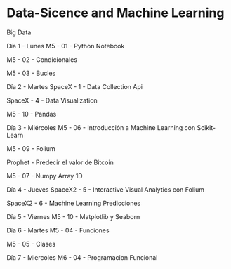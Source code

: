 # Data-Sicence and Machine Learning
Big Data

Día 1 - Lunes
M5 - 01 - Python Notebook

M5 - 02 - Condicionales

M5 - 03 - Bucles

Día 2 - Martes
SpaceX - 1 - Data Collection Api

SpaceX - 4 - Data Visualization

M5 - 10 - Pandas

Día 3 - Miércoles
M5 - 06 - Introducción a Machine Learning con Scikit-Learn

M5 - 09 - Folium

Prophet - Predecir el valor de Bitcoin

M5 - 07 - Numpy Array 1D

Día 4 - Jueves
SpaceX2 - 5 - Interactive Visual Analytics con Folium

SpaceX2 - 6 - Machine Learning Predicciones

Día 5 - Viernes
M5 - 10 - Matplotlib y Seaborn

Día 6 - Martes
M5 - 04 - Funciones

M5 - 05 - Clases

Día 7 - Miercoles
M6 - 04 - Programacion Funcional
